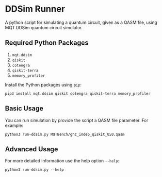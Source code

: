 # DDSim Runner

A python script for simulating a quantum circuit, given as a QASM file, using MQT DDSim quantum circuit simulator.

## Required Python Packages 
1. `mqt.ddsim`
2. `qiskit`
3. `cotengra`
4. `qiskit-terra`
5. `memory_profiler`

Install the Python packages using `pip`:

    pip3 install mqt.ddsim qiskit cotengra qiskit-terra memory_profiler

## Basic Usage

You can run simulation by provide the script a QASM file parameter. For example:

    python3 run-ddsim.py MQTBench/ghz_indep_qiskit_050.qasm 

## Advanced Usage

For more detailed information use the help option `--help`:

    python3 run-ddsim.py --help
